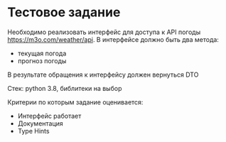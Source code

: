 # Тестовое задание

Необходимо реализовать интерфейс для доступа к API погоды https://m3o.com/weather/api.
В интерфейсе должно быть два метода: 
  - текущая погода
  - прогноз погоды
  
В результате обращения к интерфейсу должен вернуться DTO

Стек: python 3.8, библитеки на выбор

Критерии по которым задание оценивается:
  - Интерфейс работает
  - Документация
  - Type Hints
